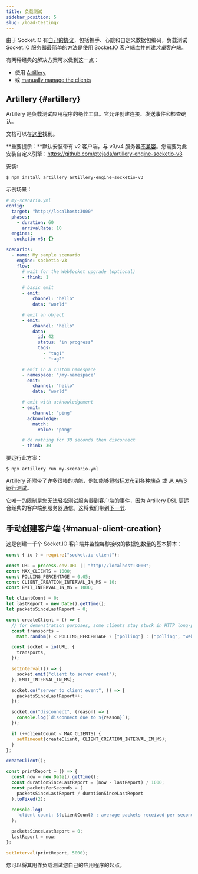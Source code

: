 ```yaml
---
title: 负载测试
sidebar_position: 5
slug: /load-testing/
---
```


由于 Socket.IO 有[自己的协议](https://github.com/socketio/socket.io-protocol)，包括握手、心跳和自定义数据包编码，负载测试 Socket.IO 服务器最简单的方法是使用 Socket.IO 客户端库并创建*大量*客户端。

有两种经典的解决方案可以做到这一点：

- 使用 [Artillery](#artillery)
- 或 [manually manage the clients](#manual-client-creation)

## Artillery {#artillery}

Artillery 是负载测试应用程序的绝佳工具。它允许创建连接、发送事件和检查确认。

文档可以在[这里](https://artillery.io/docs/guides/guides/socketio-reference.html)找到。

**重要提示：**默认安装带有 v2 客户端，与 v3/v4 服务器[不兼容](../03-Client/client-installation.md#version-compatibility)。您需要为此安装自定义引擎：https://github.com/ptejada/artillery-engine-socketio-v3

安装:

```
$ npm install artillery artillery-engine-socketio-v3
```

示例场景：

```yaml
# my-scenario.yml
config:
  target: "http://localhost:3000"
  phases:
    - duration: 60
      arrivalRate: 10
  engines:
   socketio-v3: {}

scenarios:
  - name: My sample scenario
    engine: socketio-v3
    flow:
      # wait for the WebSocket upgrade (optional)
      - think: 1

      # basic emit
      - emit:
          channel: "hello"
          data: "world"

      # emit an object
      - emit:
          channel: "hello"
          data:
            id: 42
            status: "in progress"
            tags:
              - "tag1"
              - "tag2"

      # emit in a custom namespace
      - namespace: "/my-namespace"
        emit:
          channel: "hello"
          data: "world"

      # emit with acknowledgement
      - emit:
          channel: "ping"
        acknowledge:
          match:
            value: "pong"

      # do nothing for 30 seconds then disconnect
      - think: 30
```

要运行此方案：

```
$ npx artillery run my-scenario.yml
```

Artillery 还附带了许多很棒的功能，例如能够[将指标发布到各种端点](https://artillery.io/docs/guides/plugins/plugin-publish-metrics.html) 或 [从 AWS 运行测试](https://artillery.io/docs/guides/guides/running-tests-with-artillery-pro.html)。

它唯一的限制是您无法轻松测试服务器到客户端的事件，因为 Artillery DSL 更适合经典的客户端到服务器通信。这将我们带到[下一节](#manual-client-creation).

## 手动创建客户端 {#manual-client-creation}

这是创建一千个 Socket.IO 客户端并监控每秒接收的数据包数量的基本脚本：

```js
const { io } = require("socket.io-client");

const URL = process.env.URL || "http://localhost:3000";
const MAX_CLIENTS = 1000;
const POLLING_PERCENTAGE = 0.05;
const CLIENT_CREATION_INTERVAL_IN_MS = 10;
const EMIT_INTERVAL_IN_MS = 1000;

let clientCount = 0;
let lastReport = new Date().getTime();
let packetsSinceLastReport = 0;

const createClient = () => {
  // for demonstration purposes, some clients stay stuck in HTTP long-polling
  const transports =
    Math.random() < POLLING_PERCENTAGE ? ["polling"] : ["polling", "websocket"];

  const socket = io(URL, {
    transports,
  });

  setInterval(() => {
    socket.emit("client to server event");
  }, EMIT_INTERVAL_IN_MS);

  socket.on("server to client event", () => {
    packetsSinceLastReport++;
  });

  socket.on("disconnect", (reason) => {
    console.log(`disconnect due to ${reason}`);
  });

  if (++clientCount < MAX_CLIENTS) {
    setTimeout(createClient, CLIENT_CREATION_INTERVAL_IN_MS);
  }
};

createClient();

const printReport = () => {
  const now = new Date().getTime();
  const durationSinceLastReport = (now - lastReport) / 1000;
  const packetsPerSeconds = (
    packetsSinceLastReport / durationSinceLastReport
  ).toFixed(2);

  console.log(
    `client count: ${clientCount} ; average packets received per second: ${packetsPerSeconds}`
  );

  packetsSinceLastReport = 0;
  lastReport = now;
};

setInterval(printReport, 5000);
```

您可以将其用作负载测试您自己的应用程序的起点。
